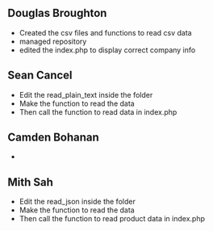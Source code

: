 ## Douglas Broughton
- Created the csv files and functions to read csv data
- managed repository
- edited the index.php to display correct company info

## Sean Cancel
- Edit the read_plain_text inside the folder
- Make the function to read the data
- Then call the function to read data in index.php

## Camden Bohanan
- 

## Mith Sah
- Edit the read_json inside the folder
- Make the function to read the data
- Then call the function to read product data in index.php
